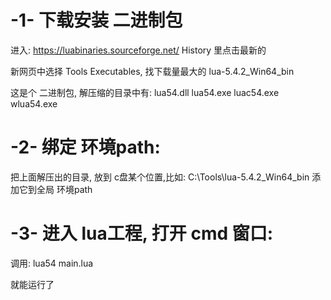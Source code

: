 

# -1- 下载安装 二进制包
进入:  https://luabinaries.sourceforge.net/  History 里点击最新的

新网页中选择 Tools Executables, 找下载量最大的 lua-5.4.2_Win64_bin

这是个 二进制包, 解压缩的目录中有:
    lua54.dll
    lua54.exe
    luac54.exe
    wlua54.exe


# -2- 绑定 环境path:
把上面解压出的目录, 放到 c盘某个位置,比如:   C:\Tools\lua-5.4.2_Win64_bin
添加它到全局 环境path 


# -3- 进入 lua工程, 打开 cmd 窗口: 
调用:
    lua54 main.lua 

就能运行了





























